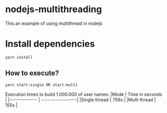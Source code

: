 # nodejs-multithreading
This an example of using multithread in nodejs

# Install dependencies
```bash
yarn install
```

## How to execute?
```bash
yarn start:single OR start:multi
```

Execution times to build 1.000.000 of user names:
|Mode           | Time in seconds   |
|:------------- | -----------------:|
|Single thread  | 756s              |
|Multi thread   | 155s              |
